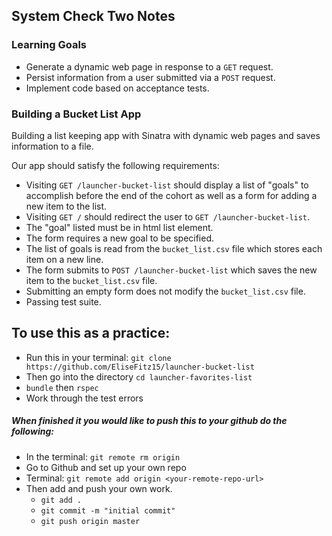 ## System Check Two Notes

### Learning Goals
* Generate a dynamic web page in response to a `GET` request.
* Persist information from a user submitted via a `POST` request.
* Implement code based on acceptance tests.

### Building a Bucket List App

Building a list keeping app with Sinatra with dynamic web pages and saves information to a file.

Our app should satisfy the following requirements:

* Visiting `GET /launcher-bucket-list` should display a list of "goals" to accomplish before the end of the cohort as well as a form for adding a new item to the list.
* Visiting `GET /` should redirect the user to `GET /launcher-bucket-list`.
* The "goal" listed must be in html list element.
* The form requires a new goal to be specified.
* The list of goals is read from the `bucket_list.csv` file which stores each item on a new line.
* The form submits to `POST /launcher-bucket-list` which saves the new item to the `bucket_list.csv` file.
* Submitting an empty form does not modify the `bucket_list.csv` file.
* Passing test suite.

## To use this as a practice:

* Run this in your terminal: `git clone https://github.com/EliseFitz15/launcher-bucket-list`
* Then go into the directory `cd launcher-favorites-list`
* `bundle` then `rspec`
* Work through the test errors

##### When finished it you would like to push this to your github do the following:

* In the terminal: `git remote rm origin`
* Go to Github and set up your own repo
* Terminal: `git remote add origin <your-remote-repo-url>`
* Then add and push your own work.
  - `git add .`
  - `git commit -m "initial commit"`
  - `git push origin master`
